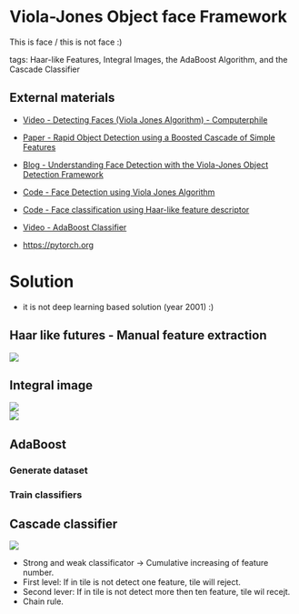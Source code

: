 # Viola-Jones Object face Framework
This is face / this is not face :)

tags:  Haar-like Features, Integral Images, the AdaBoost Algorithm, and the Cascade Classifier

## External materials
- [Video - Detecting Faces (Viola Jones Algorithm) - Computerphile](https://www.youtube.com/watch?v=uEJ71VlUmMQ)
- [Paper - Rapid Object Detection using a Boosted Cascade of Simple Features](https://www.cs.cmu.edu/~efros/courses/LBMV07/Papers/viola-cvpr-01.pdf)
- [Blog - Understanding Face Detection with the Viola-Jones Object Detection Framework](https://towardsdatascience.com/understanding-face-detection-with-the-viola-jones-object-detection-framework-c55cc2a9da14)
- [Code - Face Detection using Viola Jones Algorithm](https://www.mygreatlearning.com/blog/viola-jones-algorithm/)
- [Code - Face classification using Haar-like feature descriptor](https://scikit-image.org/docs/dev/auto_examples/applications/plot_haar_extraction_selection_classification.html)

- [Video - AdaBoost Classifier](https://www.youtube.com/watch?v=BoGNyWW9-mE)
- https://pytorch.org

# Solution
 - it is not deep learning based solution (year 2001) :)

## Haar like futures - Manual feature extraction 
<img src="https://docs.opencv.org/3.4/haar_features.jpg">

## Integral image
<img src="https://i.stack.imgur.com/mtPHG.png">
<br>
<img src="https://miro.medium.com/max/700/1*HhO9vGKpbx9p8x7uS49v-g.png">

## AdaBoost
### Generate dataset
### Train classifiers 


## Cascade classifier

<img src="https://miro.medium.com/v2/resize:fit:4800/format:webp/1*Hxwci_y3MQE81lmr2No3Ag.png">

- Strong and weak classificator -> Cumulative increasing of feature number.
- First level: If in tile is not detect one feature, tile will reject.
- Second lever: If in tile is not detect more then ten feature, tile wil recejt.
- Chain rule.

